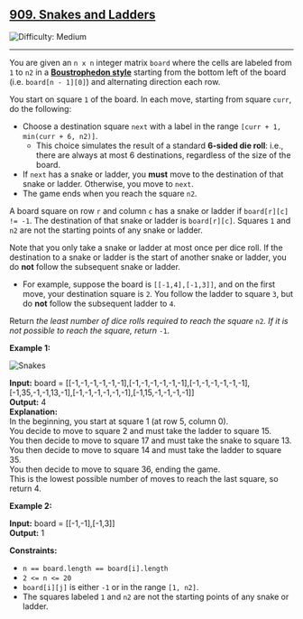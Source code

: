 ## [909\. Snakes and Ladders](https://leetcode.com/problems/snakes-and-ladders)

![Difficulty: Medium](https://img.shields.io/badge/Difficulty-Medium-orange)

---

You are given an `n x n` integer matrix `board` where the cells are labeled from `1` to `n2` in a [**Boustrophedon style**](https://en.wikipedia.org/wiki/Boustrophedon) starting from the bottom left of the board (i.e. `board[n - 1][0]`) and alternating direction each row.

You start on square `1` of the board. In each move, starting from square `curr`, do the following:

- Choose a destination square `next` with a label in the range `[curr + 1, min(curr + 6, n2)]`.
  - This choice simulates the result of a standard **6-sided die roll**: i.e., there are always at most 6 destinations, regardless of the size of the board.
- If `next` has a snake or ladder, you **must** move to the destination of that snake or ladder. Otherwise, you move to `next`.
- The game ends when you reach the square `n2`.

A board square on row `r` and column `c` has a snake or ladder if `board[r][c] != -1`. The destination of that snake or ladder is `board[r][c]`. Squares `1` and `n2` are not the starting points of any snake or ladder.

Note that you only take a snake or ladder at most once per dice roll. If the destination to a snake or ladder is the start of another snake or ladder, you do **not** follow the subsequent snake or ladder.

- For example, suppose the board is `[[-1,4],[-1,3]]`, and on the first move, your destination square is `2`. You follow the ladder to square `3`, but do **not** follow the subsequent ladder to `4`.

Return _the least number of dice rolls required to reach the square_ `n2`_. If it is not possible to reach the square, return_ `-1`.

**Example 1:**

![Snakes](https://assets.leetcode.com/uploads/2018/09/23/snakes.png)

**Input:** board = \[\[-1,-1,-1,-1,-1,-1\],\[-1,-1,-1,-1,-1,-1\],\[-1,-1,-1,-1,-1,-1\],\[-1,35,-1,-1,13,-1\],\[-1,-1,-1,-1,-1,-1\],\[-1,15,-1,-1,-1,-1\]\]  
**Output:** 4  
**Explanation:**  
In the beginning, you start at square 1 (at row 5, column 0).  
You decide to move to square 2 and must take the ladder to square 15.  
You then decide to move to square 17 and must take the snake to square 13.  
You then decide to move to square 14 and must take the ladder to square 35.  
You then decide to move to square 36, ending the game.  
This is the lowest possible number of moves to reach the last square, so return 4.

**Example 2:**

**Input:** board = \[\[-1,-1\],\[-1,3\]\]  
**Output:** 1

**Constraints:**

- `n == board.length == board[i].length`
- `2 <= n <= 20`
- `board[i][j]` is either `-1` or in the range `[1, n2]`.
- The squares labeled `1` and `n2` are not the starting points of any snake or ladder.
